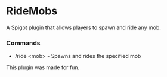 # RideMobs
A Spigot plugin that allows players to spawn and ride any mob.

### Commands
- /ride \<mob> - Spawns and rides the specified mob

This plugin was made for fun.

